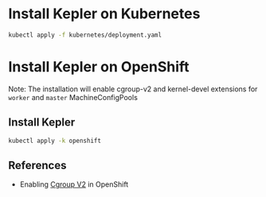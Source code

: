 # Install Kepler on Kubernetes
```bash
kubectl apply -f kubernetes/deployment.yaml
```

# Install Kepler on OpenShift

Note: The installation will enable cgroup-v2 and kernel-devel extensions for `worker` and `master` MachineConfigPools 

## Install Kepler
```bash
kubectl apply -k openshift
```


## References
- Enabling [Cgroup V2](https://docs.okd.io/latest/post_installation_configuration/machine-configuration-tasks.html#nodes-nodes-cgroups-2_post-install-machine-configuration-tasks) in OpenShift
